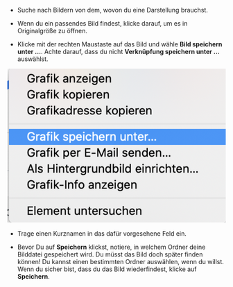 - Suche nach Bildern von dem, wovon du eine Darstellung brauchst.

- Wenn du ein passendes Bild findest, klicke darauf, um es in Originalgröße zu öffnen.

- Klicke mit der rechten Maustaste auf das Bild und wähle **Bild speichern unter ...**. Achte darauf, dass du nicht **Verknüpfung speichern unter ...** auswählst.

![Menü mit "Bild speichern als" ausgewählt](images/saveImgAs.png)

- Trage einen Kurznamen in das dafür vorgesehene Feld ein.

- Bevor Du auf **Speichern** klickst, notiere, in welchem Ordner deine Bilddatei gespeichert wird. Du müsst das Bild doch später finden können! Du kannst einen bestimmten Ordner auswählen, wenn du willst. Wenn du sicher bist, dass du das Bild wiederfindest, klicke auf **Speichern**.